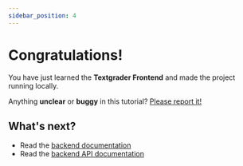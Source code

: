 ```yaml
---
sidebar_position: 4
---
```


# Congratulations!

You have just learned the **Textgrader Frontend** and made the project running locally.

Anything **unclear** or **buggy** in this tutorial? [Please report it!](https://github.com/MLRG-CEFET-RJ/textgrader)

## What's next?

- Read the [backend documentation](/docs/category/backend)
- Read the [backend API documentation](http://localhost:8000/docs)
